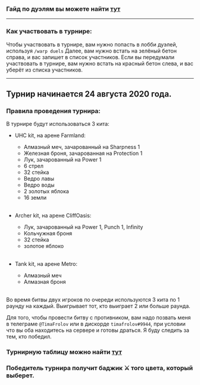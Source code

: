 ### Гайд по дуэлям вы можете найти **[тут](https://dankland.club/duels)**
***
### Как участвовать в турнире:
Чтобы участвовать в турнире, вам нужно попасть в лобби дуэлей, используя `/warp duels`
Далее, вам нужно встать на зелёный бетон справа, и вас запишет в список участников.
Если вы передумали участвовать в турнире, вам нужно встать на красный бетон слева, и вас уберёт из списка участников.
***
## Турнир начинается 24 августа 2020 года.
### Правила проведения турнира:
В турнире будут использоваться 3 кита:
* UHC kit, на арене Farmland:
  * Алмазный меч, зачарованный на Sharpness 1
  * Железная броня, зачарованная на Protection 1
  * Лук, зачарованный на Power 1
  * 6 стрел
  * 32 стейка
  * Ведро лавы
  * Ведро воды
  * 2 золотых яблока
  * 16 земли
  <br>
* Archer kit, на арене CliffOasis:
  * Лук, зачарованный на Power 1, Punch 1, Infinity
  * Кольчужная броня
  * 32 стейка
  * золотое яблоко
  <br>
  
* Tank kit, на арене Metro:
  * Алмазный меч
  * Алмазная броня
  <br>

Во время битвы двух игроков по очереди используются 3 кита по 1 раунду на каждый. Выигрывает тот, кто выиграет 2 или больше раунда.

Для того, чтобы провести битву с противником, вам надо позвать меня в телеграме `@TimaFrolov` или в дискорде `timafrolov#9944`, при условии что вы оба находитесь на сервере и готовы драться. Я буду следить за тем, кто победил.

### Турнирную таблицу можно найти **[тут](https://table.dankland.club/)**

### Победитель турнира получит баджик ⚔ того цвета, который выберет.

